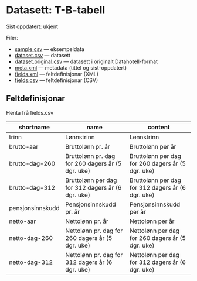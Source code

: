 # Datasett:     T-B-tabell
 Sist oppdatert: ukjent

 Filer:
 - [sample.csv](sample.csv) — eksempeldata
 - [dataset.csv](dataset.csv) — datasett
 - [dataset.original.csv](dataset.original.csv) — datasett i originalt Datahotell-format
 - [meta.xml](meta.xml) — metadata (tittel og sist-oppdatert)
 - [fields.xml](fields.xml) — feltdefinisjonar (XML)
 - [fields.csv](fields.csv) — feltdefinisjonar (CSV)


## Feltdefinisjonar
Henta frå fields.csv

| shortname | name | content |
| --- | --- | --- |
| trinn | Lønnstrinn | Lønnstrinn |
| brutto-aar | Bruttolønn pr. år | Bruttolønn per år |
| brutto-dag-260 | Bruttolønn pr. dag for 260 dagers år (5 dgr. uke) | Bruttolønn per dag for 260 dagers år (5 dgr. uke) |
| brutto-dag-312 | Bruttolønn per dag for 312 dagers år (6 dgr. uke) | Bruttolønn per dag for 312 dagers år (6 dgr. uke) |
| pensjonsinnskudd | Pensjonsinnskudd pr. år | Pensjonsinnskudd per år |
| netto-aar | Nettolønn pr. år | Nettolønn per år |
| netto-dag-260 | Nettolønn pr. dag for 260 dagers år (5 dgr. uke) | Nettolønn per dag for 260 dagers år (5 dgr. uke) |
| netto-dag-312 | Nettolønn pr. dag for 312 dagers år (6 dgr. uke) | Nettolønn per dag for 312 dagers år (6 dgr. uke) |
